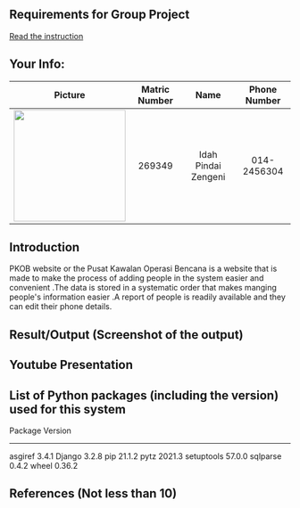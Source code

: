 ## Requirements for Group Project
[Read the instruction](https://github.com/STIW3054-A211/e-sulam/blob/main/Assignment-1.md)

## Your Info:
| Picture | Matric Number | Name | Phone Number |
| :---: | :---: | :---: | :---: |
<img src="https://github.com/STIW3054-A211/assignment-1-idahz99/blob/master/images/pic-Copy.jpg" width="200px" height="auto"> | 269349 | Idah Pindai Zengeni | 014-2456304 |


## Introduction
PKOB website or the  Pusat Kawalan Operasi Bencana is a website that is made to make the process of adding people in the system easier and convenient .The data is stored in a systematic order that makes manging people's information easier .A report of people is readily available and they can edit their phone details.

## Result/Output (Screenshot of the output)
## Youtube Presentation
## List of Python packages (including the version) used for this system
Package    Version
---------- -------
asgiref    3.4.1
Django     3.2.8
pip        21.1.2
pytz       2021.3
setuptools 57.0.0
sqlparse   0.4.2
wheel      0.36.2

## References (Not less than 10)

